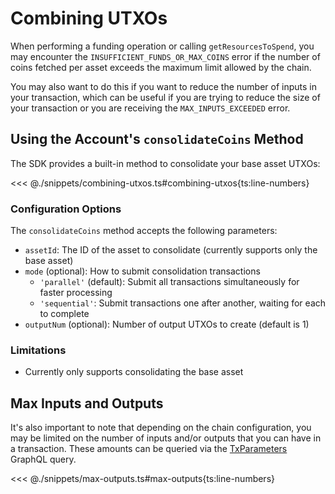 # Combining UTXOs

When performing a funding operation or calling `getResourcesToSpend`, you may encounter the `INSUFFICIENT_FUNDS_OR_MAX_COINS` error if the number of coins fetched per asset exceeds the maximum limit allowed by the chain.

You may also want to do this if you want to reduce the number of inputs in your transaction, which can be useful if you are trying to reduce the size of your transaction or you are receiving the `MAX_INPUTS_EXCEEDED` error.

## Using the Account's `consolidateCoins` Method

The SDK provides a built-in method to consolidate your base asset UTXOs:

<<< @./snippets/combining-utxos.ts#combining-utxos{ts:line-numbers}

### Configuration Options

The `consolidateCoins` method accepts the following parameters:

- `assetId`: The ID of the asset to consolidate (currently supports only the base asset)
- `mode` (optional): How to submit consolidation transactions
  - `'parallel'` (default): Submit all transactions simultaneously for faster processing
  - `'sequential'`: Submit transactions one after another, waiting for each to complete
- `outputNum` (optional): Number of output UTXOs to create (default is 1)

### Limitations

- Currently only supports consolidating the base asset

## Max Inputs and Outputs

It's also important to note that depending on the chain configuration, you may be limited on the number of inputs and/or outputs that you can have in a transaction. These amounts can be queried via the [TxParameters](https://docs.fuel.network/docs/graphql/reference/objects/#txparameters) GraphQL query.

<<< @./snippets/max-outputs.ts#max-outputs{ts:line-numbers}
